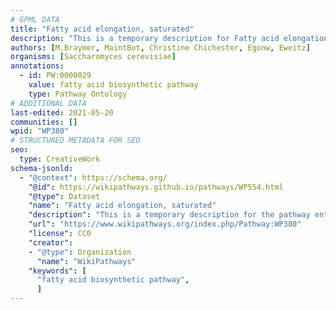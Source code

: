 ```yaml
---
# GPML DATA
title: "Fatty acid elongation, saturated"
description: "This is a temporary description for Fatty acid elongation, saturated"
authors: [M.Braymer, MaintBot, Christine Chichester, Egonw, Eweitz]
organisms: [Saccharomyces cerevisiae]
annotations:
  - id: PW:0000029
    value: fatty acid biosynthetic pathway
    type: Pathway Ontology
# ADDITIONAL DATA
last-edited: 2021-05-20
communities: []
wpid: "WP380"
# STRUCTURED METADATA FOR SEO
seo:
  type: CreativeWork
schema-jsonld:
  - "@context": https://schema.org/
    "@id": https://wikipathways.github.io/pathways/WP554.html
    "@type": Dataset
    "name": "Fatty acid elongation, saturated"
    "description": "This is a temporary description for the pathway entitled: Fatty acid elongation, saturated"
    "url": "https://www.wikipathways.org/index.php/Pathway:WP380"
    "license": CC0
    "creator":
    - "@type": Organization
      "name": "WikiPathways"
    "keywords": [
      "fatty acid biosynthetic pathway",
      ]
---
```


